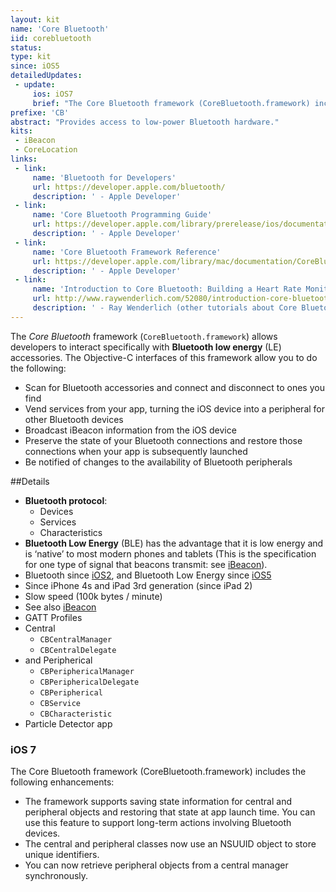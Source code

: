 ```yaml
---
layout: kit
name: 'Core Bluetooth'
iid: corebluetooth
status: 
type: kit
since: iOS5
detailedUpdates:
 - update:
     ios: iOS7
     brief: "The Core Bluetooth framework (CoreBluetooth.framework) includes many enhancements: see page content."
prefixe: 'CB'
abstract: "Provides access to low-power Bluetooth hardware."
kits:
 - iBeacon
 - CoreLocation
links:
 - link:
     name: 'Bluetooth for Developers'
     url: https://developer.apple.com/bluetooth/
     description: ' - Apple Developer'
 - link:
     name: 'Core Bluetooth Programming Guide'
     url: https://developer.apple.com/library/prerelease/ios/documentation/NetworkingInternetWeb/Conceptual/CoreBluetooth_concepts/AboutCoreBluetooth/Introduction.html
     description: ' - Apple Developer'
 - link:
     name: 'Core Bluetooth Framework Reference'
     url: https://developer.apple.com/library/mac/documentation/CoreBluetooth/Reference/CoreBluetooth_Framework/
     description: ' - Apple Developer'
 - link:
     name: 'Introduction to Core Bluetooth: Building a Heart Rate Monitor'
     url: http://www.raywenderlich.com/52080/introduction-core-bluetooth-building-heart-rate-monitor
     description: ' - Ray Wenderlich (other tutorials about Core Bluetooth)'
---
```


The *Core Bluetooth* framework (`CoreBluetooth.framework`) allows developers to interact specifically with **Bluetooth low energy** (LE) accessories. The Objective-C interfaces of this framework allow you to do the following:

* Scan for Bluetooth accessories and connect and disconnect to ones you find
* Vend services from your app, turning the iOS device into a peripheral for other Bluetooth devices
* Broadcast iBeacon information from the iOS device
* Preserve the state of your Bluetooth connections and restore those connections when your app is subsequently launched
* Be notified of changes to the availability of Bluetooth peripherals


##Details

-   **Bluetooth protocol**:
    -   Devices
    -   Services
    -   Characteristics
-   **Bluetooth Low Energy** (BLE) has the advantage that it is low energy and is ‘native’ to most modern phones and tablets (This is the specification for one type of signal that beacons transmit: see [iBeacon](/iBeacon)).
-   Bluetooth since [iOS2](/iOS2), and Bluetooth Low Energy since [iOS5](/iOS5)
-   Since iPhone 4s and iPad 3rd generation (since iPad 2)
-   Slow speed (100k bytes / minute)
-   See also [iBeacon](/iBeacon)
-   GATT Profiles
-   Central
    -   `CBCentralManager`
    -   `CBCentralDelegate`
-   and Peripherical
    -   `CBPeriphericalManager`
    -   `CBPeriphericalDelegate`
    -   `CBPeripherical`
    -   `CBService`
    -   `CBCharacteristic`
-   Particle Detector app


### iOS 7

The Core Bluetooth framework (CoreBluetooth.framework) includes the following enhancements:

* The framework supports saving state information for central and peripheral objects and restoring that state at app launch time. You can use this feature to support long-term actions involving Bluetooth devices.
* The central and peripheral classes now use an NSUUID object to store unique identifiers.
* You can now retrieve peripheral objects from a central manager synchronously.
